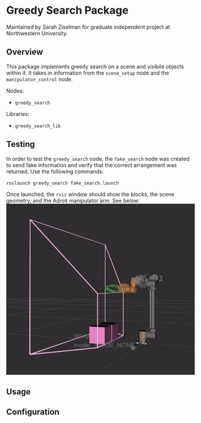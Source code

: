 # Greedy Search Package
Maintained by Sarah Ziselman for graduate independent project at Northwestern University.

## Overview
This package implements greedy search on a scene and visibile objects within it. It takes in information from the `scene_setup` node and the `manipulator_control` node. 

Nodes:
* `greedy_search`

Libraries:
* `greedy_search_lib`

## Testing
In order to test the `greedy_search` node, the `fake_search` node was created to send fake information and verify that the correct arrangement was returned. Use the following commands:
```
roslaunch greedy_search fake_search.launch
```
Once launched, the `rviz` window should show the blocks, the scene geometry, and the Adroit manipulator arm. See below:
![fake_blocks](img/fake_blocks.gif)
## Usage

## Configuration